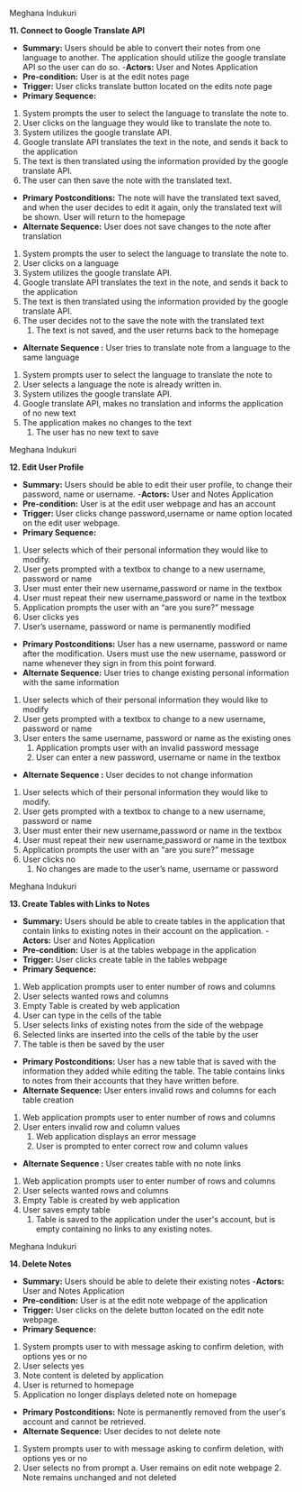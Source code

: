 Meghana Indukuri

**11.  Connect to Google Translate API**

- **Summary:**
Users should be able to convert their notes from one language to another. The application should utilize the google translate API so the user can do so.
-**Actors:**
    	User and Notes Application
- **Pre-condition:**
User is at the edit notes page
- **Trigger:**
User clicks translate button located on the edits note page
- **Primary Sequence:**
1. System prompts the user to select the language to translate the note to.
2. User clicks on the language they would like to translate the note to.
3. System utilizes the google translate API.
4. Google translate API translates the text in the note, and sends it back to the application
5. The text is then translated using the information provided by the google translate API.
6. The user can then save the note with the translated text.
- **Primary Postconditions:**
The note will have the translated text saved, and when the user decides to edit it again, only the translated text will be shown. User will return to the homepage
- **Alternate Sequence:**
User does not save changes to the note after translation
1. System prompts the user to select the language to translate the note to.
2. User clicks on a language
3. System utilizes the google translate API.
4. Google translate API translates the text in the note, and sends it back to the application
5. The text is then translated using the information provided by the google translate API.
6. The user decides not to the save the note with the translated text
    1. The text is not saved, and the user returns back to the homepage
- **Alternate Sequence :**
User tries to translate note from a language to the same language
1. System prompts user to select the language to translate the note to
2. User selects a language the note is already written in.
3. System utilizes the google translate API.
4. Google translate API, makes no translation and informs the application of no new text
5. The application makes no changes to the text
    1. The user has no new text to save


Meghana Indukuri

**12.  Edit User Profile**

- **Summary:**
Users should be able to edit their user profile, to change their password, name or username.
-**Actors:**
User and Notes Application
- **Pre-condition:**
User is at the edit user webpage and has an account
- **Trigger:**
User clicks change password,username or name option located on the edit user webpage.
- **Primary Sequence:**
1. User selects which of their personal information they would like to modify.
2. User gets prompted with a textbox to change to a new username, password or name
3. User must enter their new username,password or name in the textbox
4. User must repeat their new username,password or name in the textbox
5. Application prompts the user with an “are you sure?” message
6. User clicks yes
7. User’s username, password or name is permanently modified
- **Primary Postconditions:**
User has a new username, password or name after the modification. Users must use the new username, password or name whenever they sign in from this point forward.
- **Alternate Sequence:**
User tries to change existing personal information with the same information
1. User selects which of their personal information they would like to modify
2. User gets prompted with a textbox to change to a new username, password or name
3. User enters the same username, password or name as the existing ones
    1. Application prompts user with an invalid password message
    2. User can enter a new password, username or name in the textbox
- **Alternate Sequence :**
User decides to not change information
1. User selects which of their personal information they would like to modify.
2. User gets prompted with a textbox to change to a new username, password or name
3. User must enter their new username,password or name in the textbox
4. User must repeat their new username,password or name in the textbox
5. Application prompts the user with an “are you sure?” message
6. User clicks no
    1. No changes are made to the user’s name, username or password

Meghana Indukuri

**13.  Create Tables with Links to Notes**

- **Summary:**
Users should be able to create tables in the application that contain links to existing notes in their account on the application.
-**Actors:**
User and Notes Application
- **Pre-condition:**
User is at the tables webpage in the application
- **Trigger:**
User clicks create table in the tables webpage
- **Primary Sequence:**
1. Web application prompts user to enter number of rows and columns
2. User selects wanted rows and columns
3. Empty Table is created by web application
4. User can type in the cells of the table
5. User selects links of existing notes from the side of the webpage
6. Selected links are inserted into the cells of the table by the user
7. The table is then be saved by the user
- **Primary Postconditions:**
User has a new table that is saved with the information they added while editing the table. The table contains links to notes from their accounts that they have written before.
- **Alternate Sequence:**
User enters invalid rows and columns for each table creation
1. Web application prompts user to enter number of rows and columns
2. User enters invalid row and column values
    1. Web application displays an error message
    2. User is prompted to enter correct row and column values
- **Alternate Sequence :**
User creates table with no note links
1. Web application prompts user to enter number of rows and columns
2. User selects wanted rows and columns
3. Empty Table is created by web application
4. User saves empty table
    1. Table is saved to the application under the user's account, but is empty containing no links to any existing notes.

Meghana Indukuri

**14.  Delete Notes**

- **Summary:**
Users should be able to delete their existing notes
-**Actors:**
User and Notes Application
- **Pre-condition:**
User is at the edit note webpage of the application
- **Trigger:**
User clicks on the delete button located on the edit note webpage.
- **Primary Sequence:**
1. System prompts user to with message asking to confirm deletion, with options yes or no
2. User selects yes
3. Note content is deleted by application
4. User is returned to homepage
5. Application no longer displays deleted note on homepage
- **Primary Postconditions:**
Note is permanently removed from the user's account and cannot be retrieved.
- **Alternate Sequence:**
User decides to not delete note
1. System prompts user to with message asking to confirm deletion, with options yes or no
2. User selects no from prompt
    a. User remains on edit note webpage
    2. Note remains unchanged and not deleted

